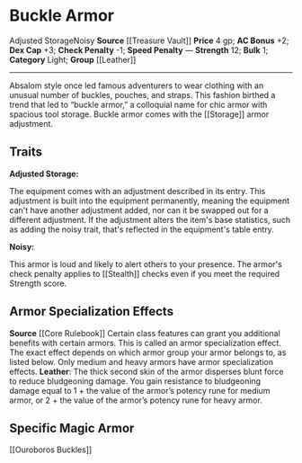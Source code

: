 ﻿---
ac: '2'
armor_category: Light
armor_group: '[[DATABASE/armorgroup/Leather|Leather]]'
bulk: '1'
check_penalty: '-1'
dex_cap: '+3'
id: '18'
item_category: Armor
item_subcategory: Base Armor
level: '0'
name: Buckle Armor
price: 4 gp
rarity: Common
source: '[[DATABASE/source/Treasure Vault|Treasure Vault]]'
speed_penalty: null
strength: '+12'
strength_req: '12'
trait:
- '[[DATABASE/trait/Adjusted|Adjusted Storage]]'
- '[[DATABASE/trait/Noisy|Noisy]]'
type: Armor

---
# Buckle Armor

<span class="item-trait">Adjusted Storage</span><span class="item-trait">Noisy</span>
**Source** [[Treasure Vault]] 
**Price** 4 gp; **AC Bonus** +2; **Dex Cap** +3; **Check Penalty** -1; **Speed Penalty** —
**Strength** 12; **Bulk** 1; **Category** Light; **Group** [[Leather]]

---
Absalom style once led famous adventurers to wear clothing with an unusual number of buckles, pouches, and straps. This fashion birthed a trend that led to “buckle armor,” a colloquial name for chic armor with spacious tool storage. Buckle armor comes with the [[Storage]] armor adjustment.

## Traits

**Adjusted Storage:**

The equipment comes with an adjustment described in its entry. This adjustment is built into the equipment permanently, meaning the equipment can't have another adjustment added, nor can it be swapped out for a different adjustment. If the adjustment alters the item's base statistics, such as adding the noisy trait, that's reflected in the equipment's table entry.

**Noisy:**

This armor is loud and likely to alert others to your presence. The armor's check penalty applies to [[Stealth]] checks even if you meet the required Strength score.

## Armor Specialization Effects

**Source** [[Core Rulebook]] 
Certain class features can grant you additional benefits with certain armors. This is called an armor specialization effect. The exact effect depends on which armor group your armor belongs to, as listed below. Only medium and heavy armors have armor specialization effects.
**Leather**: The thick second skin of the armor disperses blunt force to reduce bludgeoning damage. You gain resistance to bludgeoning damage equal to 1 + the value of the armor’s potency rune for medium armor, or 2 + the value of the armor’s potency rune for heavy armor.

## Specific Magic Armor

[[Ouroboros Buckles]]